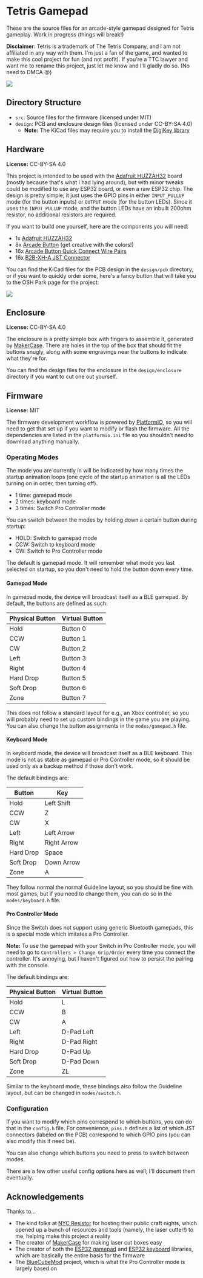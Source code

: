 # Tetris Gamepad

These are the source files for an arcade-style gamepad designed for Tetris gameplay. Work in progress (things will break!)

**Disclaimer**: Tetris is a trademark of The Tetris Company, and I am not affiliated in any way with them. I'm just a fan of the game, and wanted to make this cool project for fun (and not profit). If you're a TTC lawyer and want me to rename this project, just let me know and I'll gladly do so. (No need to DMCA 😛)

![](https://user-images.githubusercontent.com/2646487/157792560-db880a13-472a-42d5-8050-d12b237e9058.gif)

## Directory Structure

- `src`: Source files for the firmware (licensed under MIT)
- `design`: PCB and enclosure design files (licensed under CC-BY-SA 4.0)
  - **Note:** The KiCad files may require you to install the [DigiKey library](https://forum.digikey.com/t/importing-the-digi-key-kicad-library-into-kicad-5-0-0/4075)

## Hardware

**License:** CC-BY-SA 4.0

This project is intended to be used with the [Adafruit HUZZAH32](https://www.adafruit.com/product/3405) board (mostly because that's what I had lying around), but with minor tweaks could be modified to use any ESP32 board, or even a raw ESP32 chip. The design is pretty simple; it just uses the GPIO pins in either `INPUT_PULLUP` mode (for the button inputs) or `OUTPUT` mode (for the button LEDs). Since it uses the `INPUT_PULLUP` mode, and the button LEDs have an inbuilt 200ohm resistor, no additional resistors are required.

If you want to build one yourself, here are the components you will need:

- 1x [Adafruit HUZZAH32](https://www.adafruit.com/product/3405)
- 8x [Arcade Button](https://www.adafruit.com/product/3491) (get creative with the colors!)
- 16x [Arcade Button Quick Connect Wire Pairs](https://www.adafruit.com/product/1152)
- 16x [B2B-XH-A JST Connector](https://www.digikey.com/en/products/detail/jst-sales-america-inc/B2B-XH-A-LF-SN/1651045)

You can find the KiCad files for the PCB design in the `design/pcb` directory, or if you want to quickly order some, here's a fancy button that will take you to the OSH Park page for the project:

[![](https://oshpark.com/packs/media/images/badge-5f4e3bf4bf68f72ff88bd92e0089e9cf.png)](https://oshpark.com/shared_projects/54K2110d)

## Enclosure

**License:** CC-BY-SA 4.0

The enclosure is a pretty simple box with fingers to assemble it, generated by [MakerCase](https://en.makercase.com/). There are holes in the top of the box that should fit the buttons snugly, along with some engravings near the buttons to indicate what they're for.

You can find the design files for the enclosure in the `design/enclosure` directory if you want to cut one out yourself.

## Firmware

**License:** MIT

The firmware development workflow is powered by [PlatformIO](https://platformio.org/), so you will need to get that set up if you want to modify or flash the firmware. All the dependencies are listed in the `platformio.ini` file so you shouldn't need to download anything manually.

### Operating Modes

The mode you are currently in will be indicated by how many times the startup animation loops (one cycle of the startup animation is all the LEDs turning on in order, then turning off).

- 1 time: gamepad mode
- 2 times: keyboard mode
- 3 times: Switch Pro Controller mode

You can switch between the modes by holding down a certain button during startup:

- HOLD: Switch to gamepad mode
- CCW: Switch to keyboard mode
- CW: Switch to Pro Controller mode

The default is gamepad mode. It will remember what mode you last selected on startup, so you don't need to hold the button down every time.

#### Gamepad Mode

In gamepad mode, the device will broadcast itself as a BLE gamepad. By default, the buttons are defined as such:

| **Physical Button** | **Virtual Button** |
|---------------------|--------------------|
| Hold                | Button 0           |
| CCW                 | Button 1           |
| CW                  | Button 2           |
| Left                | Button 3           |
| Right               | Button 4           |
| Hard Drop           | Button 5           |
| Soft Drop           | Button 6           |
| Zone                | Button 7           |

This does not follow a standard layout for e.g., an Xbox controller, so you will probably need to set up custom bindings in the game you are playing. You can also change the button assignments in the `modes/gamepad.h` file.

#### Keyboard Mode

In keyboard mode, the device will broadcast itself as a BLE keyboard. This mode is not as stable as gamepad or Pro Controller mode, so it should be used only as a backup method if those don't work.

The default bindings are:

| **Button** | **Key**     |
|------------|-------------|
| Hold       | Left Shift  |
| CCW        | Z           |
| CW         | X           |
| Left       | Left Arrow  |
| Right      | Right Arrow |
| Hard Drop  | Space       |
| Soft Drop  | Down Arrow  |
| Zone       | A           |

They follow normal the normal Guideline layout, so you should be fine with most games, but if you need to change them, you can do so in the `modes/keyboard.h` file.

#### Pro Controller Mode

Since the Switch does not support using generic Bluetooth gamepads, this is a special mode which imitates a Pro Controller.

**Note:** To use the gamepad with your Switch in Pro Controller mode, you will need to go to `Controllers > Change Grip/Order` every time you connect the controller. It's annoying, but I haven't figured out how to persist the pairing with the console.

The default bindings are:

| **Physical Button** | **Virtual Button** |
|---------------------|--------------------|
| Hold                | L                  |
| CCW                 | B                  |
| CW                  | A                  |
| Left                | D-Pad Left         |
| Right               | D-Pad Right        |
| Hard Drop           | D-Pad Up           |
| Soft Drop           | D-Pad Down         |
| Zone                | ZL                 |

Similar to the keyboard mode, these bindings also follow the Guideline layout, but can be changed in `modes/switch.h`.

### Configuration

If you want to modify which pins correspond to which buttons, you can do that in the `config.h` file. For convenience, `pins.h` defines a list of which JST connectors (labeled on the PCB) correspond to which GPIO pins (you can also modify this if need be).

You can also change which buttons you need to press to switch between modes.

There are a few other useful config options here as well; I'll document them eventually.

## Acknowledgements

Thanks to...

- The kind folks at [NYC Resistor](https://www.nycresistor.com/) for hosting their public craft nights, which opened up a bunch of resources and tools (namely, the laser cutter!) to me, helping make this project a reality
- The creator of [MakerCase](https://en.makercase.com/) for making laser cut boxes easy
- The creator of both the [ESP32 gamepad](https://github.com/lemmingDev/ESP32-BLE-Gamepad) and [ESP32 keyboard](https://github.com/T-vK/ESP32-BLE-Keyboard) libraries, which are basically the entire basis for the firmware
- The [BlueCubeMod](https://github.com/NathanReeves/BlueCubeMod) project, which is what the Pro Controller mode is largely based on
